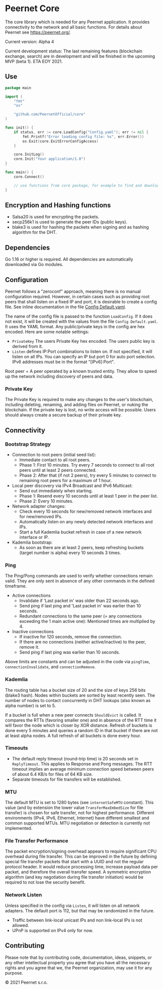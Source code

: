 # Peernet Core

The core library which is needed for any Peernet application. It provides connectivity to the network and all basic functions. For details about Peernet see https://peernet.org/.

Current version: Alpha 4

Current development status: The last remaining features (blockchain exchange, search) are in development and will be finished in the upcoming MVP (beta 1). ETA EOY 2021.

## Use

```go
package main

import (
    "fmt"
    "os"

    "github.com/PeernetOfficial/core"
)

func init() {
    if status, err := core.LoadConfig("Config.yaml"); err != nil {
        fmt.Printf("Error loading config file: %s", err.Error())
        os.Exit(core.ExitErrorConfigAccess)
    }

    core.InitLog()
    core.Init("Your application/1.0")
}

func main() {
    core.Connect()

    // use functions from core package, for example to find and download files
}
```

## Encryption and Hashing functions

* Salsa20 is used for encrypting the packets.
* secp256k1 is used to generate the peer IDs (public keys).
* blake3 is used for hashing the packets when signing and as hashing algorithm for the DHT.

## Dependencies

Go 1.16 or higher is required. All dependencies are automatically downloaded via Go modules.

## Configuration

Peernet follows a "zeroconf" approach, meaning there is no manual configuration required. However, in certain cases such as providing root peers that shall listen on a fixed IP and port, it is desirable to create a config file. See inline documentation in the file [Config Default.yaml](Config%20Default.yaml).

The name of the config file is passed to the function `LoadConfig`. If it does not exist, it will be created with the values from the file `Config Default.yaml`. It uses the YAML format. Any public/private keys in the config are hex encoded. Here are some notable settings:

* `PrivateKey` The users Private Key hex encoded. The users public key is derived from it.
* `Listen` defines IP:Port combinations to listen on. If not specified, it will listen on all IPs. You can specify an IP but port 0 for auto port selection. IPv6 addresses must be in the format "[IPv6]:Port".

Root peer = A peer operated by a known trusted entity. They allow to speed up the network including discovery of peers and data.

### Private Key

The Private Key is required to make any changes to the user's blockchain, including deleting, renaming, and adding files on Peernet, or nuking the blockchain. If the private key is lost, no write access will be possible. Users should always create a secure backup of their private key.

## Connectivity

### Bootstrap Strategy

* Connection to root peers (initial seed list):
  * Immediate contact to all root peers.
  * Phase 1: First 10 minutes. Try every 7 seconds to connect to all root peers until at least 2 peers connected.
  * Phase 2: After that (if not 2 peers), try every 5 minutes to connect to remaining root peers for a maximum of 1 hour.
* Local peer discovery via IPv4 Broadcast and IPv6 Multicast:
  * Send out immediately when starting.
  * Phase 1: Resend every 10 seconds until at least 1 peer in the peer list.
  * Phase 2: Every 10 minutes.
* Network adapter changes:
  * Check every 10 seconds for new/removed network interfaces and for new/removed IPs.
  * Automatically listen on any newly detected network interfaces and IPs.
  * Start a full Kademlia bucket refresh in case of a new network interface or IP.
* Kademlia bootstrap:
  * As soon as there are at least 2 peers, keep refreshing buckets (target number is alpha) every 10 seconds 3 times.

### Ping

The Ping/Pong commands are used to verify whether connections remain valid. They are only sent in absence of any other commands in the defined timeframe.

* Active connections
  * Invalidate if 'Last packet in' was older than 22 seconds ago.
  * Send ping if last ping and 'Last packet in' was earlier than 10 seconds.
  * Redundant connections to the same peer (= any connections exceeding the 1 main active one): Mentioned times are multiplied by 4.
* Inactive connections
  * If inactive for 120 seconds, remove the connection.
  * If there are no connections (neither active/inactive) to the peer, remove it.
  * Send ping if last ping was earlier than 10 seconds.

Above limits are constants and can be adjusted in the code via `pingTime`, `connectionInvalidate`, and `connectionRemove`.

### Kademlia

The routing table has a bucket size of 20 and the size of keys 256 bits (blake3 hash). Nodes within buckets are sorted by least recently seen. The number of nodes to contact concurrently in DHT lookups (also known as alpha number) is set to 5.

If a bucket is full when a new peer connects `ShouldEvict` is called. It compares the RTTs (favoring smaller one) and in absence of the RTT time it will favor the node which is closer by XOR distance. Refresh of buckets is done every 5 minutes and queries a random ID in that bucket if there are not at least alpha nodes. A full refresh of all buckets is done every hour.

### Timeouts

* The default reply timeout (round-trip time) is 20 seconds set in `ReplyTimeout`. This applies to Response and Pong messages. The RTT timeout implies an average minimum connection speed between peers of about 6.4 KB/s for files of 64 KB size.
* Separate timeouts for file transfers will be established.

### MTU

The default MTU is set to 1280 bytes (see `internetSafeMTU` constant). This value (and by extension the lower value `TransferMaxEmbedSize` for file transfer) is chosen for safe transfer, not for highest performance. Different environments (IPv4, IPv6, Ethernet, Internet) have different smallest and common supported MTUs. MTU negotiation or detection is currently not implemented.

### File Transfer Performance

The packet encryption/signing overhead appears to require significant CPU overhead during file transfer. This can be improved in the future by defining special file transfer packets that start with a UUID and not the regular protocol header. It would reduce processing time, increase payload data per packet, and therefore the overall transfer speed. A symmetric encryption algorithm (and key negotiation during file transfer initiation) would be required to not lose the security benefit.

### Network Listen

Unless specified in the config via `Listen`, it will listen on all network adapters. The default port is 112, but that may be randomized in the future.

* Traffic between link-local unicast IPs and non link-local IPs is not allowed.
* UPnP is supported on IPv4 only for now.

## Contributing

Please note that by contributing code, documentation, ideas, snippets, or any other intellectual property you agree that you have all the necessary rights and you agree that we, the Peernet organization, may use it for any purpose.

&copy; 2021 Peernet s.r.o.

